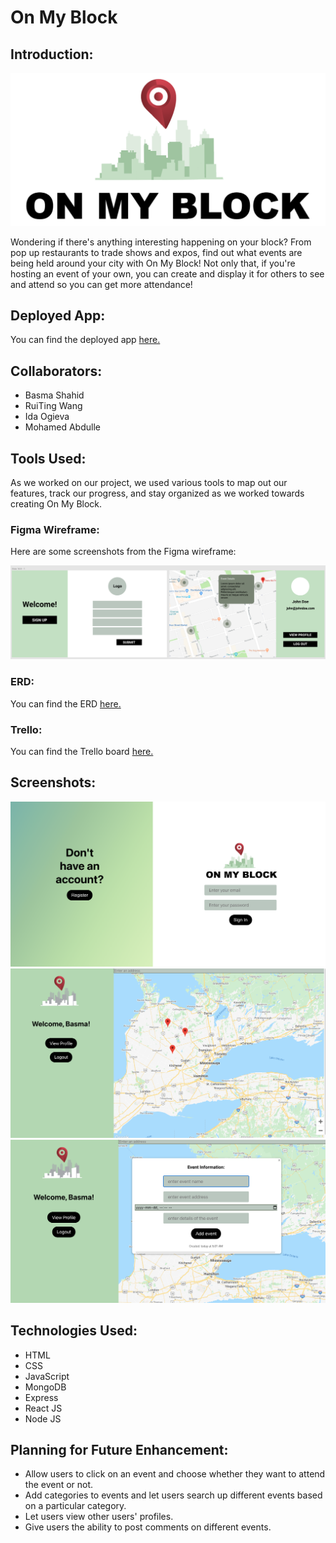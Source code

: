 # On My Block

## Introduction:
<img src="readme-images/onmyblock-logo.png">

Wondering if there's anything interesting happening on your block? From pop up restaurants to trade shows and expos, find out what events are being held around your city with On My Block! Not only that, if you're hosting an event of your own, you can create and display it for others to see and attend so you can get more attendance!

## Deployed App:
You can find the deployed app [here.](https://onmyblock-brim.herokuapp.com/)

## Collaborators:
- Basma Shahid
- RuiTing Wang
- Ida Ogieva
- Mohamed Abdulle

## Tools Used:
As we worked on our project, we used various tools to map out our features, track our progress, and stay organized as we worked towards creating On My Block.

### Figma Wireframe:
Here are some screenshots from the Figma wireframe:

<img src="readme-images/wireframe.png">

### ERD:
You can find the ERD [here.](https://app.diagrams.net/#G1k9lAEy7CtSg6BBFd6tU-4RwoTOY9jARH)

### Trello:
You can find the Trello board [here.](https://trello.com/b/uxz9MIqA/on-my-block)

## Screenshots:
<img src="readme-images/screen1.png">
<img src="readme-images/screen2.png">
<img src="readme-images/screen3.png">

## Technologies Used:
- HTML
- CSS
- JavaScript
- MongoDB
- Express
- React JS
- Node JS

## Planning for Future Enhancement:
* Allow users to click on an event and choose whether they want to attend the event or not.
* Add categories to events and let users search up different events based on a particular category.
* Let users view other users' profiles.
* Give users the ability to post comments on different events.
